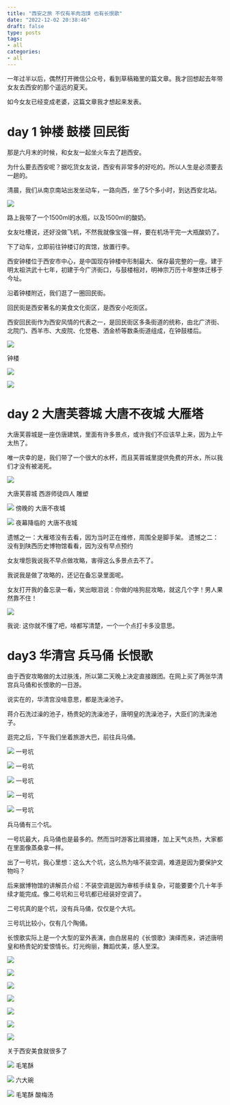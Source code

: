 ```yaml
---
title: "西安之旅 不仅有羊肉泡馍 也有长恨歌"
date: "2022-12-02 20:38:46"
draft: false
type: posts
tags:
- all
categories:
- all
---
```


一年过半以后，偶然打开微信公众号，看到草稿箱里的篇文章。我才回想起去年带女友去西安的那个遥远的夏天。

如今女友已经变成老婆，这篇文章我才想起来发表。

# day 1 钟楼 鼓楼 回民街

那是六月末的时候，和女友一起坐火车去了趟西安。

为什么要去西安呢？据吃货女友说，西安有非常多的好吃的。所以人生是必须要去一趟的。

清晨，我们从南京南站出发坐动车，一路向西，坐了5个多小时，到达西安北站。

![](2022-12-02-20-41-29.png)

路上我带了一个1500ml的水瓶，以及1500ml的酸奶。

女友吐槽说，还好没做飞机，不然我就像宝强一样，要在机场干完一大瓶酸奶了。

下了动车，立即前往钟楼订的宾馆，放置行李。

西安钟楼位于西安市中心，是中国现存钟楼中形制最大、保存最完整的一座。建于明太祖洪武十七年，初建于今广济街口，与鼓楼相对，明神宗万历十年整体迁移于今址。

沿着钟楼附近，我们逛了一圈回民街。


回民街是西安著名的美食文化街区，是西安小吃街区。

西安回民街作为西安风情的代表之一，是回民街区多条街道的统称，由北广济街、北院门、西羊市、大皮院、化觉巷、洒金桥等数条街道组成，在钟鼓楼后。

![](2022-12-02-20-42-22.png)

钟楼

![](2022-12-02-20-42-36.png)

![](2022-12-02-20-42-46.png)

# day 2 大唐芙蓉城 大唐不夜城 大雁塔

大唐芙蓉城是一座仿唐建筑，里面有许多景点，或许我们不应该早上来，因为上午太热了。

唯一庆幸的是，我们带了一个很大的水杯，而且芙蓉城里提供免费的开水，所以我们才没有被渴死。

![](2022-12-02-20-43-17.png)

大唐芙蓉城 西游师徒四人 雕塑

![](2022-12-02-20-44-29.png)
傍晚的 大唐不夜城

![](2022-12-02-20-44-43.png)
夜幕降临的 大唐不夜城

遗憾之一：大雁塔没有去看，因为当时正在维修，周围全是脚手架。
遗憾之二：没有到陕西历史博物馆看看，因为没有早点预约

女友埋怨我说我不早点做攻略，害得这么多景点去不了。

我说我是做了攻略的，还记在备忘录里面呢。

女友打开我的备忘录一看，笑出眼泪说：你做的啥狗屁攻略，就这几个字！男人果然靠不住！

![](2022-12-02-20-45-24.png)


我说: 这你就不懂了吧，啥都写清楚，一个一个点打卡多没意思。

# day3 华清宫 兵马俑 长恨歌


由于西安攻略做的太过肤浅，所以第二天晚上决定直接跟团。在网上买了两张华清宫兵马俑和长恨歌的一日游。


说实在的，华清宫没啥意思，都是洗澡池子。


蒋介石洗过澡的池子，杨贵妃的洗澡池子，唐明皇的洗澡池子，大臣们的洗澡池子。


逛完之后，下午我们坐着旅游大巴，前往兵马俑。

![](2022-12-02-20-46-08.png)
一号坑

![](2022-12-02-20-46-18.png)
一号坑

![](2022-12-02-20-46-33.png)
一号坑

![](2022-12-02-20-46-45.png)
一号坑

![](2022-12-02-20-47-01.png)
一号坑


兵马俑有三个坑。


一号坑最大，兵马俑也是最多的。然而当时游客比肩接踵，加上天气炎热，大家都在里面像蒸桑拿一样。


出了一号坑，我心里想：这么大个坑，这么热为啥不装空调，难道是因为要保护文物吗？

后来据博物馆的讲解员介绍：不装空调是因为审核手续复杂，可能要要个几十年手续才能完成。像二号坑和三号坑都已经装好空调了。

二号坑真的是个坑，没有兵马俑，仅仅是个大坑。

三号坑比较小，仅有几个陶俑。


长恨歌实际上是一个大型的室外表演，由白居易的《长恨歌》演绎而来，讲述唐明皇和杨贵妃的爱恨情长。灯光绚丽，舞蹈优美，感人至深。

![](2022-12-02-20-48-00.png)

![](2022-12-02-20-48-08.png)

![](2022-12-02-20-48-15.png)

![](2022-12-02-20-48-21.png)

![](2022-12-02-20-48-27.png)

![](2022-12-02-20-48-32.png)

![](2022-12-02-20-48-38.png)


关于西安美食就很多了


![](2022-12-02-20-48-55.png)
毛笔酥

![](2022-12-02-20-49-05.png)
六大碗

![](2022-12-02-20-49-18.png)
毛笔酥 酸梅汤